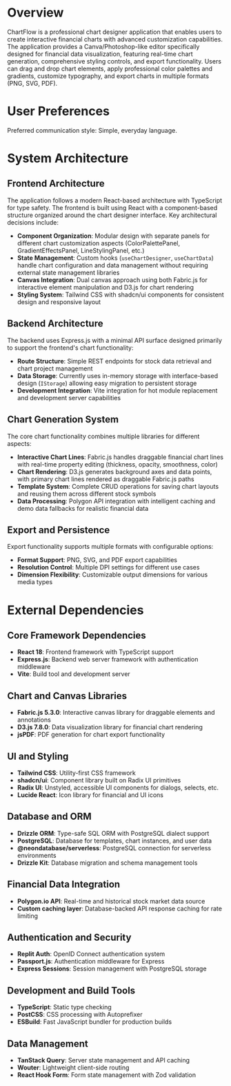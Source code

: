# Overview

ChartFlow is a professional chart designer application that enables users to create interactive financial charts with advanced customization capabilities. The application provides a Canva/Photoshop-like editor specifically designed for financial data visualization, featuring real-time chart generation, comprehensive styling controls, and export functionality. Users can drag and drop chart elements, apply professional color palettes and gradients, customize typography, and export charts in multiple formats (PNG, SVG, PDF).

# User Preferences

Preferred communication style: Simple, everyday language.

# System Architecture

## Frontend Architecture
The application follows a modern React-based architecture with TypeScript for type safety. The frontend is built using React with a component-based structure organized around the chart designer interface. Key architectural decisions include:

- **Component Organization**: Modular design with separate panels for different chart customization aspects (ColorPalettePanel, GradientEffectsPanel, LineStylingPanel, etc.)
- **State Management**: Custom hooks (`useChartDesigner`, `useChartData`) handle chart configuration and data management without requiring external state management libraries
- **Canvas Integration**: Dual canvas approach using both Fabric.js for interactive element manipulation and D3.js for chart rendering
- **Styling System**: Tailwind CSS with shadcn/ui components for consistent design and responsive layout

## Backend Architecture
The backend uses Express.js with a minimal API surface designed primarily to support the frontend's chart functionality:

- **Route Structure**: Simple REST endpoints for stock data retrieval and chart project management
- **Data Storage**: Currently uses in-memory storage with interface-based design (`IStorage`) allowing easy migration to persistent storage
- **Development Integration**: Vite integration for hot module replacement and development server capabilities

## Chart Generation System
The core chart functionality combines multiple libraries for different aspects:

- **Interactive Chart Lines**: Fabric.js handles draggable financial chart lines with real-time property editing (thickness, opacity, smoothness, color)
- **Chart Rendering**: D3.js generates background axes and data points, with primary chart lines rendered as draggable Fabric.js paths
- **Template System**: Complete CRUD operations for saving chart layouts and reusing them across different stock symbols
- **Data Processing**: Polygon API integration with intelligent caching and demo data fallbacks for realistic financial data

## Export and Persistence
Export functionality supports multiple formats with configurable options:

- **Format Support**: PNG, SVG, and PDF export capabilities
- **Resolution Control**: Multiple DPI settings for different use cases
- **Dimension Flexibility**: Customizable output dimensions for various media types

# External Dependencies

## Core Framework Dependencies
- **React 18**: Frontend framework with TypeScript support
- **Express.js**: Backend web server framework with authentication middleware
- **Vite**: Build tool and development server

## Chart and Canvas Libraries
- **Fabric.js 5.3.0**: Interactive canvas library for draggable elements and annotations
- **D3.js 7.8.0**: Data visualization library for financial chart rendering
- **jsPDF**: PDF generation for chart export functionality

## UI and Styling
- **Tailwind CSS**: Utility-first CSS framework
- **shadcn/ui**: Component library built on Radix UI primitives
- **Radix UI**: Unstyled, accessible UI components for dialogs, selects, etc.
- **Lucide React**: Icon library for financial and UI icons

## Database and ORM
- **Drizzle ORM**: Type-safe SQL ORM with PostgreSQL dialect support
- **PostgreSQL**: Database for templates, chart instances, and user data
- **@neondatabase/serverless**: PostgreSQL connection for serverless environments
- **Drizzle Kit**: Database migration and schema management tools

## Financial Data Integration
- **Polygon.io API**: Real-time and historical stock market data source
- **Custom caching layer**: Database-backed API response caching for rate limiting

## Authentication and Security
- **Replit Auth**: OpenID Connect authentication system
- **Passport.js**: Authentication middleware for Express
- **Express Sessions**: Session management with PostgreSQL storage

## Development and Build Tools
- **TypeScript**: Static type checking
- **PostCSS**: CSS processing with Autoprefixer
- **ESBuild**: Fast JavaScript bundler for production builds

## Data Management
- **TanStack Query**: Server state management and API caching
- **Wouter**: Lightweight client-side routing
- **React Hook Form**: Form state management with Zod validation